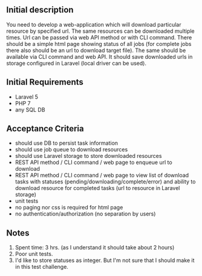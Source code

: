 ## Initial description

You need to develop a web-application which will download particular resource by specified url. The same resources can be downloaded multiple times.
Url can be passed via web API method or with CLI command.
There should be a simple html page showing status of all jobs (for complete jobs there also should be an url to download target file). The same should be available via CLI command and web API.
It should save downloaded urls in storage configured in Laravel (local driver can be used). 

## Initial Requirements

- Laravel 5
- PHP 7
- any SQL DB


## Acceptance Criteria

- should use DB to persist task information
- should use job queue to download resources
- should use Laravel storage to store downloaded resources
- REST API method / CLI command / web page to enqueue url to download
- REST API method / CLI command / web page to view list of download tasks with statuses (pending/downloading/complete/error) and ability to download resource for completed tasks (url to resource in Laravel storage)
- unit tests
- no paging nor css is required for html page
- no authentication/authorization (no separation by users)


## Notes

1. Spent time: 3 hrs. (as I understand it should take about 2 hours)
2. Poor unit tests. 
3. I'd like to store statuses as integer. But I'm not sure that I should make it in this test challenge. 

